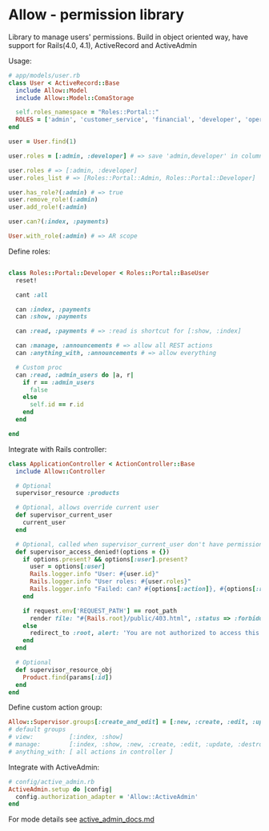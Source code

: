 Allow - permission library
==========================

Library to manage users' permissions. Build in object oriented way, have support for Rails(4.0, 4.1), ActiveRecord and ActiveAdmin

Usage:

```ruby
# app/models/user.rb
class User < ActiveRecord::Base
  include Allow::Model
  include Allow::Model::ComaStorage

  self.roles_namespace = "Roles::Portal::"
  ROLES = ['admin', 'customer_service', 'financial', 'developer', 'operations']
end

user = User.find(1)

user.roles = [:admin, :developer] # => save 'admin,developer' in column 'roles'

user.roles # => [:admin, :developer]
user.roles_list # => [Roles::Portal::Admin, Roles::Portal::Developer]

user.has_role?(:admin) # => true
user.remove_role!(:admin)
user.add_role!(:admin)

user.can?(:index, :payments)

User.with_role(:admin) # => AR scope
```

Define roles:

```ruby

class Roles::Portal::Developer < Roles::Portal::BaseUser
  reset!

  cant :all

  can :index, :payments
  can :show, :payments

  can :read, :payments # => :read is shortcut for [:show, :index]

  can :manage, :announcements # => allow all REST actions
  can :anything_with, :announcements # => allow everything

  # Custom proc
  can :read, :admin_users do |a, r|
    if r == :admin_users
      false
    else
      self.id == r.id
    end
  end

end

```

Integrate with Rails controller:

```ruby
class ApplicationController < ActionController::Base
  include Allow::Controller

  # Optional
  supervisor_resource :products

  # Optional, allows override current user
  def supervisor_current_user
    current_user
  end

  # Optional, called when supervisor_current_user don't have permission
  def supervisor_access_denied!(options = {})
    if options.present? && options[:user].present?
      user = options[:user]
      Rails.logger.info "User: #{user.id}"
      Rails.logger.info "User roles: #{user.roles}"
      Rails.logger.info "Failed: can? #{options[:action]}, #{options[:resource]}"
    end

    if request.env['REQUEST_PATH'] == root_path
      render file: "#{Rails.root}/public/403.html", :status => :forbidden, layout: false, content_type: 'text/html'
    else
      redirect_to :root, alert: 'You are not authorized to access this page.'#, status: :forbidden
    end
  end

  # Optional
  def supervisor_resource_obj
    Product.find(params[:id])
  end
end
```

Define custom action group:

```ruby
Allow::Supervisor.groups[:create_and_edit] = [:new, :create, :edit, :update]
# default groups
# view:          [:index, :show]
# manage:        [:index, :show, :new, :create, :edit, :update, :destroy]
# anything_with: [ all actions in controller ]
```


Integrate with ActiveAdmin:

```ruby
# config/active_admin.rb
ActiveAdmin.setup do |config|
  config.authorization_adapter = 'Allow::ActiveAdmin'
end
```

For mode details see [active_admin_docs.md](./active_admin_docs.md)
